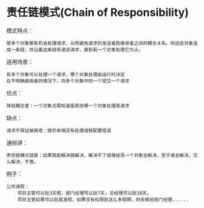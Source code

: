 # 责任链模式(Chain of Responsibility)

模式特点：
    
    使多个对象都有机会处理请求，从而避免请求的发送者和接收者之间的耦合关系。将这些对象连成一条链，并沿着这条链传递该请求，直到有一个对象处理它为止。

适用场景：
    
    有多个对象可以处理一个请求，哪个对象处理由运行时决定
    在不明确接收者的情况下，向多个对象中的一个提交一个请求

优点：

    降低耦合度：一个对象无需知道是其他哪一个对象处理其请求

缺点：

    请求不保证被接收：链的末端没有处理或链配置错误

通俗讲：
    
    责任链模式就是：如果我能解决就解决，解决不了就推给另一个对象去解决。至于谁去解决，怎么解决，不管。

例子：
    
    公司请假：
        项目主管可以批3天假，部门经理可以批7天，总经理可以批10天。
        项目主管如果可以批就准假，如果没有权限批这么多假期，则会推给部门经理......